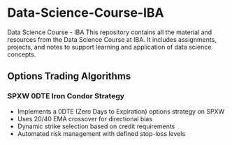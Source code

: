 # Data-Science-Course-IBA
Data Science Course - IBA This repository contains all the material and resources from the Data Science Course at IBA. It includes assignments, projects, and notes to support learning and application of data science concepts.

## Options Trading Algorithms
### SPXW 0DTE Iron Condor Strategy
- Implements a 0DTE (Zero Days to Expiration) options strategy on SPXW
- Uses 20/40 EMA crossover for directional bias
- Dynamic strike selection based on credit requirements
- Automated risk management with defined stop-loss levels